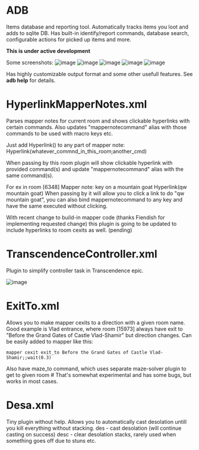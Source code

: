 # ADB
Items database and reporting tool. Automatically tracks items you loot and adds to sqlite DB.
Has built-in identify/report commands, database search, configurable actions for picked up items and more.

**This is under active development**

Some screenshots:
![image](https://user-images.githubusercontent.com/118027636/214982543-8e73df32-be2e-4950-bbfb-e80dfaf31e83.png)
![image](https://user-images.githubusercontent.com/118027636/214982660-f88b4e44-4307-4a11-bfff-149b221e4467.png)
![image](https://user-images.githubusercontent.com/118027636/214982774-c8d2077d-4674-4757-b81b-55e225745e47.png)
![image](https://user-images.githubusercontent.com/118027636/214982993-9775707e-ed6b-46e3-8890-75b2f46f8e02.png)
![image](https://user-images.githubusercontent.com/118027636/214982206-5414e08f-4f09-4c5e-8fd5-4ed4a943dc67.png)

Has highly customizable output format and some other usefull features.
See **adb help** for details.

# HyperlinkMapperNotes.xml
Parses mapper notes for current room and shows clickable hyperlinks with certain commands.
Also updates "mappernotecommand" alias with those commands to be used with macro keys etc.

Just add Hyperlink() to any part of mapper note:
Hyperlink(whatever_commnd_in_this_room;another_cmd)

When passing by this room plugin will show clickable hyperlink with provided command(s) 
and update "mappernotecommand" alias with the same command(s).

For ex in room [6348]
Mapper note: key on a mountain goat Hyperlink(qw mountain goat)
When passing by it will allow you to click a link to do "qw mountain goat",
you can also bind mappernotecommand to any key and have the same executed without clicking.

With recent change to build-in mapper code (thanks Fiendish for implementing requested change)
this plugin is going to be updated to include hyperlinks to room cexits as well. (pending)

# TranscendenceController.xml
Plugin to simplify controller task in Transcendence epic.

![image](https://user-images.githubusercontent.com/118027636/214983696-e29adcb9-0014-495a-8beb-afc17555dbd0.png)

# ExitTo.xml
Allows you to make mapper cexits to a direction with a given room name.
Good example is Vlad entrance, where room [15973] always have exit to
"Before the Grand Gates of Castle Vlad-Shamir" but direction changes.
Can be easily added to mapper like this:
```
mapper cexit exit_to Before the Grand Gates of Castle Vlad-Shamir;;wait(0.3)
```

Also have maze_to command, which uses separate maze-solver plugin to get to given room #
That's somewhat experimental and has some bugs, but works in most cases.

# Desa.xml
Tiny plugin without help.
Allows you to automatically cast desolation untill you kill everything without stacking.
des - cast desolation (will continue casting on success)
desc - clear desolation stacks, rarely used when something goes off due to stuns etc.

